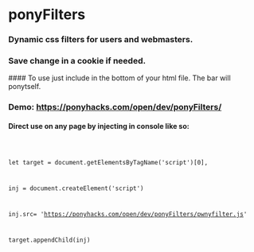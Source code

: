 # ponyFilters
### Dynamic css filters for users and webmasters.
### Save change in a cookie if needed.
#### To use just include in the bottom of your html file. The bar will ponytself.

### Demo: https://ponyhacks.com/open/dev/ponyFilters/ 

#### Direct use on any page by injecting in console like so:
<code>

let target = document.getElementsByTagName('script')[0],

inj = document.createElement('script')

inj.src= 'https://ponyhacks.com/open/dev/ponyFilters/pwnyfilter.js'

target.appendChild(inj)

</code>
